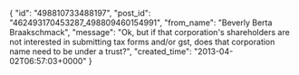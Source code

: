  {
   "id": "498810733488197",
   "post_id": "462493170453287_498809460154991",
   "from_name": "Beverly Berta Braakschmack",
   "message": "Ok, but if that corporation's shareholders are not interested in submitting tax forms and/or gst, does that corporation name need to be under a trust?",
   "created_time": "2013-04-02T06:57:03+0000"
 }
